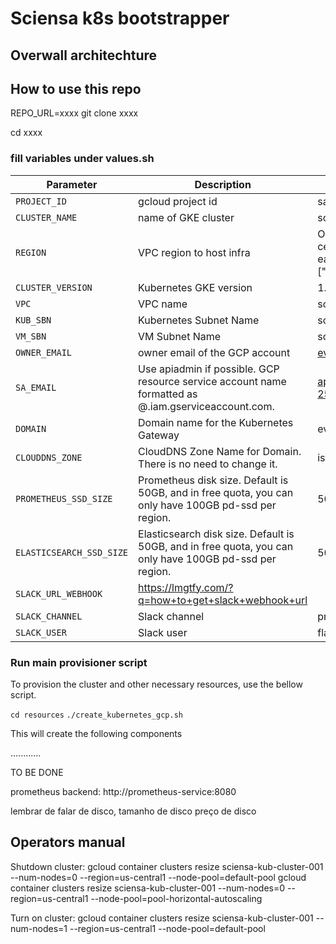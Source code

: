 # Sciensa k8s bootstrapper 

## Overwall architechture

## How to use this repo

REPO_URL=xxxx
git clone xxxx

cd xxxx


### fill variables under values.sh

| Parameter                | Description                                                                                                            | Example                                                                                                     |
|--------------------------|------------------------------------------------------------------------------------------------------------------------|-------------------------------------------------------------------------------------------------------------|
| `PROJECT_ID`             | gcloud project id                                                                                                      | sandbox-251021                                                                                              |
| `CLUSTER_NAME`           | name of GKE cluster                                                                                                    | sciensa-kub-cluster-001                                                                                     |
| `REGION`                 | VPC region to host infra                                                                                               | OPTIONS = {"lowest_price":["us-central1", "us-west1", "us-east1"], "lowest_latency":["southamerica-east1"]} |
| `CLUSTER_VERSION`        | Kubernetes GKE version                                                                                                 | 1.13.7-gke.19                                                                                               |
| `VPC`                    | VPC name                                                                                                               | sciensa-vpc-001                                                                                             |
| `KUB_SBN`                | Kubernetes Subnet Name                                                                                                 | sciensa-subnet-kub                                                                                          |
| `VM_SBN`                 | VM Subnet Name                                                                                                         | sciensa-subnet-vm                                                                                           |
| `OWNER_EMAIL`            | owner email of the GCP account                                                                                         | everton.arakaki@soaexpert.com.br                                                                            |
| `SA_EMAIL`               | Use apiadmin if possible. GCP resource service account name formatted as <SANAME>@<projectid>.iam.gserviceaccount.com. | apiadmin@sandbox-251021.iam.gserviceaccount.com                                                             |
| `DOMAIN`                 | Domain name for the Kubernetes Gateway                                                                                 | evertonarakaki.tk                                                                                           |
| `CLOUDDNS_ZONE`          | CloudDNS Zone Name for Domain. There is no need to change it.                                                          | istio                                                                                                       |
| `PROMETHEUS_SSD_SIZE`    | Prometheus disk size. Default is 50GB, and in free quota, you can only have 100GB pd-ssd per region.                   | 50                                                                                                          |
| `ELASTICSEARCH_SSD_SIZE` | Elasticsearch disk size. Default is 50GB, and in free quota, you can only have 100GB pd-ssd per region.                | 50                                                                                                          |
| `SLACK_URL_WEBHOOK`      | https://lmgtfy.com/?q=how+to+get+slack+webhook+url                                                                     |                                                                                                             |
| `SLACK_CHANNEL`          | Slack channel                                                                                                          | projecto-cliente-nuevo                                                                                      |
| `SLACK_USER`             | Slack user                                                                                                             | flagger                                                                                                     |

### Run main provisioner script

To provision the cluster and other necessary resources, use the bellow script. 

`cd resources`
`./create_kubernetes_gcp.sh`

This will create the following components

............

TO BE DONE

prometheus backend:  http://prometheus-service:8080

lembrar de falar de disco, tamanho de disco preço de disco


## Operators manual

Shutdown cluster:
gcloud container clusters resize sciensa-kub-cluster-001 --num-nodes=0 --region=us-central1 --node-pool=default-pool
gcloud container clusters resize sciensa-kub-cluster-001 --num-nodes=0 --region=us-central1 --node-pool=pool-horizontal-autoscaling

Turn on cluster:
gcloud container clusters resize sciensa-kub-cluster-001 --num-nodes=1 --region=us-central1 --node-pool=default-pool